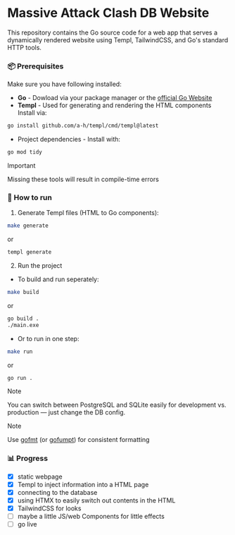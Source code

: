 # Massive Attack Clash DB Website
This repository contains the Go source code for a web app that serves a dynamically rendered website using Templ, TailwindCSS, and Go's standard HTTP tools.

### 📦 Prerequisites

Make sure you have following installed:
- **Go** - Dowload via your package manager or the [official Go Website](https://golang.google.cn/)
- **Templ** - Used for generating and rendering the HTML components 
 Install via:
 ```bash
 go install github.com/a-h/templ/cmd/templ@latest
 ```
- Project dependencies - Install with:
```bash
go mod tidy
```

> [!IMPORTANT]
> Missing these tools will result in compile-time errors

### 🔨 How to run
1. Generate Templ files (HTML to Go components):
```bash
make generate
```
or 
```bash
templ generate
```

2. Run the project
 - To build and run seperately:
```bash
make build
``` 
or
 ```bash
 go build .
 ./main.exe
 ```
 - Or to run in one step:
```bash
make run
```
or
 ```bash
 go run .
 ```

> [!NOTE]
> You can switch between PostgreSQL and SQLite easily for development vs. production — just change the DB config.

> [!NOTE]
> Use [gofmt](https://go.dev/blog/gofmt) (or [gofumpt](https://github.com/mvdan/gofumpt)) for consistent formatting

### 📊 Progress
- [x] static webpage
- [x] Templ to inject information into a HTML page
- [x] connecting to the database
- [x] using HTMX to easily switch out contents in the HTML
- [x] TailwindCSS for looks
- [ ] maybe a little JS/web Components for little effects
- [ ] go live
